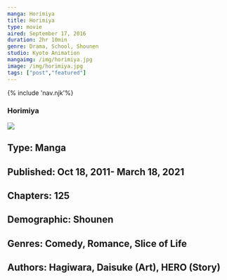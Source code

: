```yaml
--- 
manga: Horimiya
title: Horimiya
type: movie
aired: September 17, 2016
duration: 2hr 10min
genre: Drama, School, Shounen
studio: Kyoto Animation
mangaimg: /img/horimiya.jpg 
image: /img/horimiya.jpg 
tags: ["post","featured"]
---
```

<link rel="stylesheet" href="/style/style.css">
{% include 'nav.njk'%}
<h3 class="blog-title">Horimiya</h3>
<img src="/img/Horimiya.jpg" class="blog-image">
<div class="description">
<h2>Type: Manga</h2>
<h2>Published: Oct 18, 2011- March 18, 2021</h2>
<h2>Chapters: 125</h2>
<h2>Demographic: Shounen</h2>
<h2>Genres: Comedy, Romance, Slice of Life</h2>
<h2>Authors: Hagiwara, Daisuke (Art), HERO (Story)</h2>
  </div>
<h2></h2>

